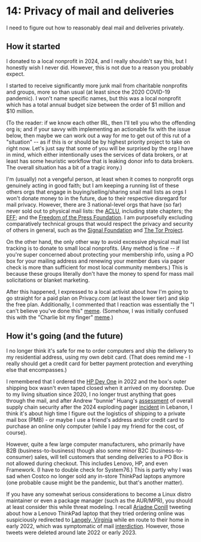 # 14: Privacy of mail and deliveries

I need to figure out how to reasonably deal mail and deliveries privately.

## How it started

I donated to a local nonprofit in 2024, and I really shouldn't say this, but I honestly wish I never
did.  However, this is not due to a reason you probably expect.

I started to receive significantly more junk mail from charitable nonprofits and groups, more so
than usual (at least since the 2020 COVID-19 pandemic).  I won't name specific names, but this was a
local nonprofit which has a total annual budget size between the order of $1 million and $10
million.

(To the reader: if we know each other IRL, then I'll tell you who the offending org is; and if your
savvy with implementing an actionable fix with the issue below, then maybe we can work out a way for
me to get out of this rut of a "situation" -- as if this is or should be by highest priority project
to take on right now.  Let's just say that some of you will be surprised by the org I have in mind,
which either intentionally uses the services of data brokers, or at least has some heuristic
workflow that is leaking donor info to data brokers.  The overall situation has a bit of a tragic
irony.)

I'm (usually) not a vengeful person, at least when it comes to nonprofit orgs genuinely acting in
good faith; but I am keeping a running list of these others orgs that engage in
buying/selling/sharing snail mail lists as orgs I won't donate money to in the future, due to their
respective disregard for mail privacy.  However, there are 3 national-level orgs that have (so far)
never sold out to physical mail lists: the [ACLU](https://www.aclu.org/), including state chapters;
the [EFF](https://www.eff.org/); and the [Freedom of the Press Foundation](https://freedom.press/).
I am purposefully excluding comparatively technical groups that would respect the privacy and
security of others in general, such as the [Signal Foundation](https://en.wikipedia.org/wiki/Signal_Foundation)
and [The Tor Project](https://en.wikipedia.org/wiki/The_Tor_Project).

On the other hand, the only other way to avoid excessive physical mail list tracking is to donate to
small local nonprofits.  (Any method is fine -- if you're super concerned about protecting your
membership info, using a PO box for your mailing address and renewing your member dues via paper
check is more than sufficient for most local community members.)  This is because these groups
literally don't have the money to spend for mass mail solicitations or blanket marketing.

After this happened, I expressed to a local activist about how I'm going to go straight for a paid
plan on Privacy.com (at least the lower tier) and skip the free plan.  Additionally, I commented
that I reaction was essentially the "I can't believe you've done this"
[meme](https://knowyourmeme.com/memes/i-cant-believe-youve-done-this).  (Somehow, I was initially
confused this with the "Charlie bit my finger" [meme](https://en.wikipedia.org/wiki/Charlie_Bit_My_Finger).)

## How it's going (and the future)

I no longer think it's safe for me to order computers and ship the delivery to my residential
address, using my own debit card.  (That does remind me - I really should get a credit card for
better payment protection and everything else that encompasses.)

I remembered that I ordered the [HP Dev One](https://hpdevone.com/) in 2022 and the box's outer
shipping box wasn't even taped closed when it arrived on my doorstep.  Due to my living situation
since 2020, I no longer trust anything that goes through the mail, and after Andrew "bunnie" Huang's
[assessment](https://www.bunniestudios.com/blog/2024/turning-everyday-gadgets-into-bombs-is-a-bad-idea/)
of overall supply chain security after the 2024 exploding pager
[incident](https://en.wikipedia.org/wiki/2024_Lebanon_electronic_device_attacks) in Lebanon, I think
it's about high time I figure out the logistics of shipping to a private mail box (PMB) - or maybe I
use a friend's address and/or credit card to purchase an online only computer (while I pay my friend
for the cost, of course).

However, quite a few large computer manufacturers, who primarily have B2B (business-to-business)
though also some minor B2C (business-to-consumer) sales, will tell customers that sending deliveries
to a PO Box is not allowed during checkout.  This includes Lenovo, HP, and even Framework.  (I have
to double check for System76.)  This is partly why I was sad when Costco no longer sold any in-store
ThinkPad laptops anymore (one probable cause might be the pandemic, but that's another matter).

If you have any somewhat serious considerations to become a Linux distro maintainer or even a
package manager (such as the AUR/MPR), you should at least consider this while threat modeling.  I
recall [Ariadne Conill](https://ariadne.space/) tweeting about how a Lenovo ThinkPad laptop that
they tried ordering online was suspiciously redirected to [Langely, Virginia](https://en.wikipedia.org/wiki/Langley,_Virginia)
while en route to their home in early 2022, which was symptomatic of mail
[interdiction](https://en.wikipedia.org/wiki/Interdiction#United_States).  However, those tweets
were deleted around late 2022 or early 2023.
